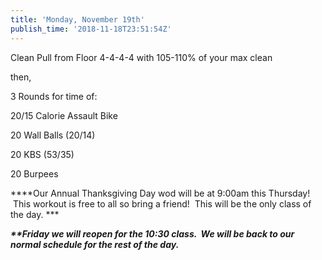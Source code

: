 ```yaml
---
title: 'Monday, November 19th'
publish_time: '2018-11-18T23:51:54Z'
---
```


Clean Pull from Floor 4-4-4-4 with 105-110% of your max clean

then,

3 Rounds for time of:

20/15 Calorie Assault Bike

20 Wall Balls (20/14)

20 KBS (53/35)

20 Burpees

***\*Our Annual Thanksgiving Day wod will be at 9:00am this Thursday!
 This workout is free to all so bring a friend!  This will be the only
class of the day. ***

***\*\*Friday we will reopen for the 10:30 class.  We will be back to
our normal schedule for the rest of the day.***
